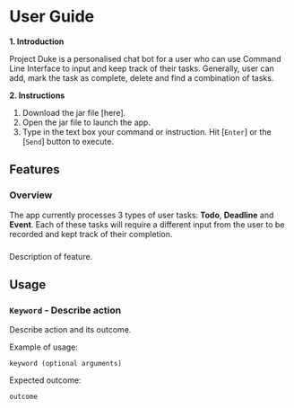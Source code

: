# User Guide

**1. Introduction**

Project Duke is a personalised chat bot for a user
who can use Command Line Interface to input and keep 
track of their tasks. Generally, user can add, mark 
the task as complete, delete and find a combination of 
tasks. 

**2. Instructions**
  1. Download the jar file [here].
  2. Open the jar file to launch the app.
  3. Type in the text box your command or instruction. Hit [`Enter`] or the [`Send`] button to execute.

## Features 

### Overview

The app currently processes 3 types of user tasks: **Todo**, **Deadline** and **Event**. Each of these tasks will require a different input from the user to be recorded and kept track of their completion. 

### 
Description of feature.

## Usage

### `Keyword` - Describe action

Describe action and its outcome.

Example of usage: 

`keyword (optional arguments)`

Expected outcome:

`outcome`

